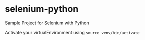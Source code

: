 # selenium-python
Sample Project for Selenium with Python

Activate your virtualEnvironment using `source venv/bin/activate`
